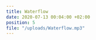 ```yaml
---
title: Waterflow
date: 2020-07-13 00:04:00 +02:00
position: 5
file: "/uploads/Waterflow.mp3"
---
```


